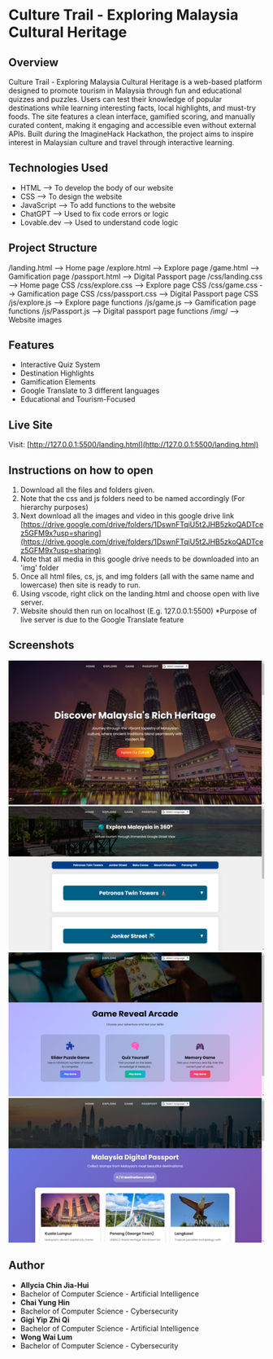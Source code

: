 # Culture Trail - Exploring Malaysia Cultural Heritage

## Overview
 Culture Trail - Exploring Malaysia Cultural Heritage is a web-based platform designed to promote tourism in Malaysia through fun and educational quizzes and puzzles. Users can test their knowledge of popular destinations while learning interesting facts, local highlights, and must-try foods. The site features a clean interface, gamified scoring, and manually curated content, making it engaging and accessible even without external APIs. Built during the ImagineHack Hackathon, the project aims to inspire interest in Malaysian culture and travel through interactive learning.

## Technologies Used
- HTML --> To develop the body of our website
- CSS --> To design the website
- JavaScript --> To add functions to the website
- ChatGPT --> Used to fix code errors or logic
- Lovable.dev --> Used to understand code logic

## Project Structure
/landing.html --> Home page
/explore.html --> Explore page
/game.html --> Gamification page
/passport.html --> Digital Passport page
/css/landing.css --> Home page CSS
/css/explore.css --> Explore page CSS
/css/game.css --> Gamification page CSS
/css/passport.css --> Digital Passport page CSS
/js/explore.js --> Explore page functions
/js/game.js --> Gamification page functions
/js/Passport.js --> Digital passport page functions
/img/ --> Website images

## Features
- Interactive Quiz System
- Destination Highlights
- Gamification Elements
- Google Translate to 3 different languages
- Educational and Tourism-Focused

## Live Site
Visit: [http://127.0.0.1:5500/landing.html](http://127.0.0.1:5500/landing.html)

## Instructions on how to open
1. Download all the files and folders given.
2. Note that the css and js folders need to be named accordingly (For hierarchy purposes)
3. Next download all the images and video in this google drive link [https://drive.google.com/drive/folders/1DswnFTqiU5t2JHB5zkoQADTcez5GFM9x?usp=sharing](https://drive.google.com/drive/folders/1DswnFTqiU5t2JHB5zkoQADTcez5GFM9x?usp=sharing)
4. Note that all media in this google drive needs to be downloaded into an 'img' folder
5. Once all html files, cs, js, and img folders (all with the same name and lowercase) then site is ready to run.
6. Using vscode, right click on the landing.html and choose open with live server.
7. Website should then run on localhost (E.g. 127.0.0.1:5500)
*Purpose of live server is due to the Google Translate feature

## Screenshots
![Home](home.png)
![Explore](explore.png)
![Game](game.png)
![Passport](passport.png)

## Author

- **Allycia Chin Jia-Hui**
- Bachelor of Computer Science - Artificial Intelligence
- **Chai Yung Hin**
- Bachelor of Computer Science - Cybersecurity
- **Gigi Yip Zhi Qi**
- Bachelor of Computer Science - Artificial Intelligence
- **Wong Wai Lum**
- Bachelor of Computer Science - Cybersecurity
